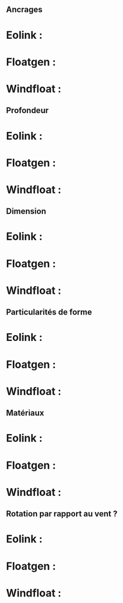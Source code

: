 ## Ancrages

# Eolink :
# Floatgen :
# Windfloat :

## Profondeur

# Eolink :
# Floatgen :
# Windfloat :

## Dimension

# Eolink :
# Floatgen :
# Windfloat :

## Particularités de forme

# Eolink :
# Floatgen :
# Windfloat :

## Matériaux

# Eolink :
# Floatgen :
# Windfloat :

## Rotation par rapport au vent ?

# Eolink :
# Floatgen :
# Windfloat :
